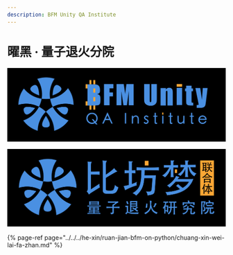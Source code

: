 ```yaml
---
description: BFM Unity QA Institute
---
```


# 曜黑 · 量子退火分院

![](../../../.gitbook/assets/bfm-unity-logo-square%20%282%29.png)

![](../../../.gitbook/assets/bfm-unity-logo-square-cn.png)

{% page-ref page="../../../he-xin/ruan-jian-bfm-on-python/chuang-xin-wei-lai-fa-zhan.md" %}

